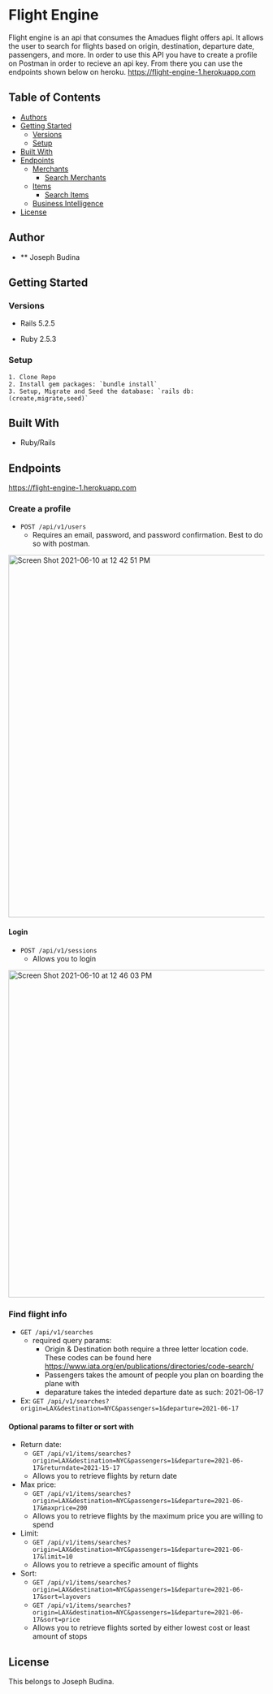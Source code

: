 # Flight Engine

Flight engine is an api that consumes the Amadues flight offers api. It allows the user to search for flights based on origin, destination, departure date, passengers, and more. In order to use this API you have to create a profile on Postman in order to recieve an api key. From there you can use the endpoints shown below on heroku. https://flight-engine-1.herokuapp.com

## Table of Contents

  - [Authors](#authors)
  - [Getting Started](#getting-started)
    - [Versions](#versions)
    - [Setup](#setup)
  - [Built With](#built-with)
  - [Endpoints](#endpoints)
    - [Merchants](#merchants)
      - [Search Merchants](#search-merchants)
    - [Items](#items)
      - [Search Items](#search-items)
    - [Business Intelligence](#business-intelligence)
  - [License](#license)
## Author

- ** Joseph Budina


## Getting Started

### Versions
  - Rails 5.2.5

  - Ruby 2.5.3

### Setup

    1. Clone Repo
    2. Install gem packages: `bundle install`
    3. Setup, Migrate and Seed the database: `rails db:(create,migrate,seed)`

## Built With

  - Ruby/Rails

## Endpoints

https://flight-engine-1.herokuapp.com

### Create a profile
  - `POST /api/v1/users`
    - Requires an email, password, and password confirmation. Best to do so with postman.
<img width="714" alt="Screen Shot 2021-06-10 at 12 42 51 PM" src="https://user-images.githubusercontent.com/52386927/121579901-64c30f00-c9e9-11eb-8a15-9901fa905159.png">


#### Login
  - `POST /api/v1/sessions`
    - Allows you to login
 <img width="645" alt="Screen Shot 2021-06-10 at 12 46 03 PM" src="https://user-images.githubusercontent.com/52386927/121580307-d3a06800-c9e9-11eb-963d-189b9491915f.png">

### Find flight info
  - `GET /api/v1/searches`
    - required query params: 
      - Origin & Destination both require a three letter location code. These codes can be found here https://www.iata.org/en/publications/directories/code-search/
      - Passengers takes the amount of people you plan on boarding the plane with
      - deparature takes the inteded departure date as such: 2021-06-17
   - Ex: `GET /api/v1/searches?origin=LAX&destination=NYC&passengers=1&departure=2021-06-17`
#### Optional params to filter or sort with
  - Return date: 
    - `GET /api/v1/items/searches?origin=LAX&destination=NYC&passengers=1&departure=2021-06-17&returndate=2021-15-17`
    - Allows you to retrieve flights by return date
  - Max price:
    - `GET /api/v1/items/searches?origin=LAX&destination=NYC&passengers=1&departure=2021-06-17&maxprice=200`
    - Allows you to retrieve flights by the maximum price you are willing to spend
  - Limit:
    -  `GET /api/v1/items/searches?origin=LAX&destination=NYC&passengers=1&departure=2021-06-17&limit=10`
    - Allows you to retrieve a specific amount of flights
  - Sort:
    -  `GET /api/v1/items/searches?origin=LAX&destination=NYC&passengers=1&departure=2021-06-17&sort=layovers`
    -  `GET /api/v1/items/searches?origin=LAX&destination=NYC&passengers=1&departure=2021-06-17&sort=price`
    - Allows you to retrieve flights sorted by either lowest cost or least amount of stops

## License

  This belongs to Joseph Budina.
